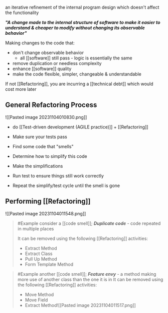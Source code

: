 an iterative refinement of the internal program design which doesn't affect the functionality

***"A change made to the internal structure of software to make it easier to understand & cheaper to modify without changing its observable behavior"***

Making changes to the code that:
- don't change observable behavior 
	- all [[software]] still pass - logic is essentially the same
- remove duplication or needless complexity
- enhance [[software]] quality
- make the code flexible, simpler, changeable & understandable

If not [[Refactoring]], you are incurring a [[technical debt]] which would cost more later

## General Refactoring Process
![[Pasted image 20231104010830.png]]
- do [[Test-driven development (AGILE practice)]] + [[Refactoring]]

- Make sure your tests pass
- Find some code that "smells"
- Determine how to simplify this code
- Make the simplifications
- Run test to ensure things still work correctly
- Repeat the simplify/test cycle until the smell is gone

## Performing [[Refactoring]]
![[Pasted image 20231104011548.png]]
>	#Example consider a [[code smell]]; ***Duplicate code*** - code repeated in multiple places
>	
>	It can be removed using the following [[Refactoring]] activities:
>	- Extract Method
>	- Extract Class
>	- Pull Up Method
>	- Form Template Method

>	#Example another [[code smell]]; ***Feature envy*** - a method making more use of another class than the one it is in
>	It can be removed using the following [[Refactoring]] activities:
>	- Move Method
>	- Move Field
>	- Extract Method![[Pasted image 20231104011517.png]]
